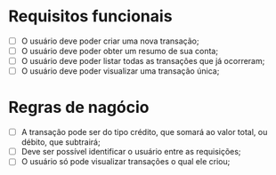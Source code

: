 # Requisitos funcionais

- [ ] O usuário deve poder criar uma nova transação;
- [ ] O usuário deve poder obter um resumo de sua conta;
- [ ] O usuário deve poder listar todas as transações que já ocorreram;
- [ ] O usuário deve poder visualizar uma transação única;

# Regras de nagócio

- [ ] A transação pode ser do tipo crédito, que somará ao valor total, ou débito, que subtrairá;
- [ ] Deve ser possível identificar o usuário entre as requisições;
- [ ] O usuário só pode visualizar transações o qual ele criou;
